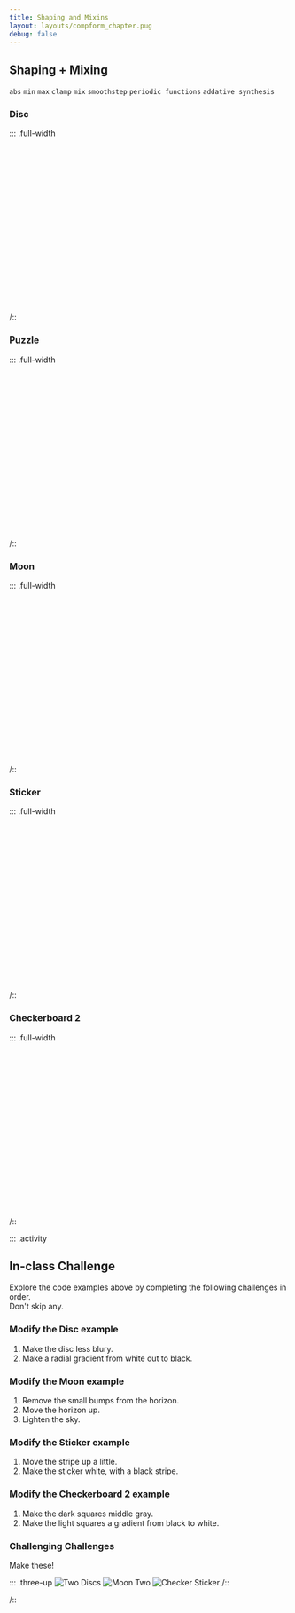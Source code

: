 ```yaml
---
title: Shaping and Mixins
layout: layouts/compform_chapter.pug
debug: false
---
```



## Shaping + Mixing

`abs` `min` `max` `clamp` `mix` `smoothstep` `periodic functions` `addative synthesis`


### Disc
::: .full-width
<div class="glsl_editor" data="./disc.frag"></div>
/::
<br style="clear: both;"/>


### Puzzle
::: .full-width
<div class="glsl_editor" data="./puzzle.frag"></div>
/::
<br style="clear: both;"/>

### Moon
::: .full-width
<div class="glsl_editor" data="./moon.frag"></div>
/::
<br style="clear: both;"/>



### Sticker
::: .full-width
<div class="glsl_editor" data="./sticker.frag"></div>
/::
<br style="clear: both;"/>

### Checkerboard 2
::: .full-width
<div class="glsl_editor" data="./checkerboard_2.frag"></div>
/::
<br style="clear: both;"/>



::: .activity

## In-class Challenge

Explore the code examples above by completing the following challenges in order. <br/> Don't skip any.

### Modify the Disc example

1. Make the disc less blury.
2. Make a radial gradient from white out to black.

### Modify the Moon example

1. Remove the small bumps from the horizon.
2. Move the horizon up.
3. Lighten the sky.


### Modify the Sticker example

1. Move the stripe up a little.
2. Make the sticker white, with a black stripe.
  
### Modify the Checkerboard 2 example

1. Make the dark squares middle gray.
2. Make the light squares a gradient from black to white.
  
### Challenging Challenges

Make these!

::: .three-up
![Two Discs](./images/two_discs.png)
![Moon Two](./images/moon_2.png)
![Checker Sticker](./images/checker_sticker.png)
/::


/::


<link type="text/css" rel="stylesheet" href="https://rawgit.com/patriciogonzalezvivo/glslEditor/gh-pages/build/glslEditor.css"/>
<script type="application/javascript" src="https://rawgit.com/patriciogonzalezvivo/glslEditor/gh-pages/build/glslEditor.js"></script>
<link type="text/css" href="./shader.css"/>
<script src="./shader_loader.js"></script>

<style>
  .glsl_editor {
    position: relative;
    min-height: 300px;
    
   
  }
  .ge_editor {
    min-height: 300px;
  }
</style>